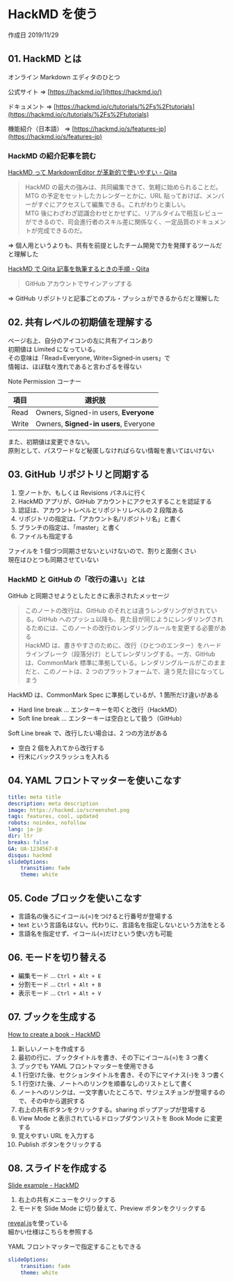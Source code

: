 # HackMD を使う

作成日 2019/11/29

## 01. HackMD とは

オンライン Markdown エディタのひとつ

公式サイト => [https://hackmd.io/](https://hackmd.io/)

ドキュメント => [https://hackmd.io/c/tutorials/%2Fs%2Ftutorials](https://hackmd.io/c/tutorials/%2Fs%2Ftutorials)

機能紹介（日本語） => [https://hackmd.io/s/features-jp](https://hackmd.io/s/features-jp)

### HackMD の紹介記事を読む

[HackMD って MarkdownEditor が革新的で使いやすい \- Qiita](https://qiita.com/norinity1103/items/85aa990dbe6582b6d701)

> HackMD の最大の強みは、共同編集できて、気軽に始められることだ。\
> MTG の予定をセットしたカレンダーとかに、URL 貼っておけば、メンバーがすぐにアクセスして編集できる。これがわりと楽しい。\
> MTG 後にわざわざ認識合わせとかせずに、リアルタイムで相互レビューができるので、司会進行者のスキル差に関係なく、一定品質のドキュメントが完成できるのだ。

=> 個人用というよりも、共有を前提としたチーム開発で力を発揮するツールだと理解した

[HackMD で Qiita 記事を執筆するときの手順 \- Qiita](https://qiita.com/butada/items/7b5a3b2972f27da7b2a4)

> GitHub アカウントでサインアップする

=> GitHub リポジトリと記事ごとのプル・プッシュができるからだと理解した

## 02. 共有レベルの初期値を理解する

ページ右上、自分のアイコンの左に共有アイコンあり\
初期値は Limited になっている。\
その意味は「Read=Everyone, Write=Signed-in users」で\
情報は、ほぼ駄々洩れであると言わざるを得ない

Note Permission コーナー

| 項目  | 選択肢                                |
| ----- | ------------------------------------- |
| Read  | Owners, Signed-in users, **Everyone** |
| Write | Owners, **Signed-in users**, Everyone |

また、初期値は変更できない。\
原則として、パスワードなど秘匿しなければらない情報を書いてはいけない

## 03. GitHub リポジトリと同期する

1. 空ノートか、もしくは Revisions パネルに行く
1. HackMD アプリが、GitHub アカウントにアクセスすることを認証する
1. 認証は、アカウントレベルとリポジトリレベルの 2 段階ある
1. リポジトリの指定は、「アカウント名/リポジトリ名」と書く
1. ブランチの指定は、「master」と書く
1. ファイルも指定する

ファイルを 1 個づつ同期させないといけないので、割りと面倒くさい\
現在はひとつも同期させていない

### HackMD と GitHub の「改行の違い」とは

GitHub と同期させようとしたときに表示されたメッセージ

> このノートの改行は、GitHub のそれとは違うレンダリングがされている。GitHub へのプッシュ以降も、見た目が同じようにレンダリングされるためには、このノートの改行のレンダリングルールを変更する必要がある\
> HackMD は、書きやすさのために、改行（ひとつのエンター）をハードラインブレーク（段落分け）としてレンダリングする。一方、GitHub は、CommonMark 標準に準拠している。レンダリングルールがこのままだと、このノートは、2 つのプラットフォームで、違う見た目になってしまう

HackMD は、CommonMark Spec に準拠しているが、1 箇所だけ違いがある

-   Hard line break ... エンターキーを叩くと改行（HackMD）
-   Soft line break ... エンターキーは空白として扱う（GitHub）

Soft Line break で、改行したい場合は、2 つの方法がある

-   空白 2 個を入れてから改行する
-   行末にバックスラッシュを入れる

## 04. YAML フロントマッターを使いこなす

```yaml
title: meta title
description: meta description
image: https://hackmd.io/screenshot.png
tags: features, cool, updated
robots: noindex, nofollow
lang: ja-jp
dir: ltr
breaks: false
GA: UA-1234567-8
disqus: hackmd
slideOptions:
    transition: fade
    theme: white
```

## 05. Code ブロックを使いこなす

-   言語名の後ろにイコール(=)をつけると行番号が登場する
-   text という言語名はない。代わりに、言語名を指定しないという方法をとる
-   言語名を指定せず、イコール(=)だけという使い方も可能

## 06. モードを切り替える

-   編集モード ... `Ctrl + Alt + E`
-   分割モード ... `Ctrl + Alt + B`
-   表示モード ... `Ctrl + Alt + V`

## 07. ブックを生成する

[How to create a book \- HackMD](https://hackmd.io/c/tutorials/%2Fs%2Fhow-to-create-book)

1. 新しいノートを作成する
2. 最初の行に、ブックタイトルを書き、その下にイコール(=)を 3 つ書く
3. ブックでも YAML フロントマッターを使用できる
4. 1 行空けた後、セクションタイトルを書き、その下にマイナス(-)を 3 つ書く
5. 1 行空けた後、ノートへのリンクを順番なしのリストとして書く
6. ノートへのリンクは、一文字書いたところで、サジェスチョンが登場するので、その中から選択する
7. 右上の共有ボタンをクリックする。sharing ポップアップが登場する
8. View Mode と表示されているドロップダウンリストを Book Mode に変更する
9. 覚えやすい URL を入力する
10. Publish ボタンをクリックする

## 08. スライドを作成する

[Slide example \- HackMD](https://hackmd.io/slide-example)

1. 右上の共有メニューをクリックする
2. モードを Slide Mode に切り替えて、Preview ボタンをクリックする

[reveal.js](https://github.com/hakimel/reveal.js/)を使っている\
細かい仕様はこちらを参照する

YAML フロントマッターで指定することもできる

```yaml
slideOptions:
    transition: fade
    theme: white
```
